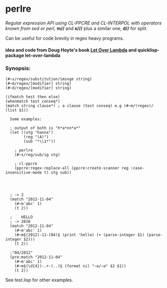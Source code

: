 perlre
======

*Regular expression API using CL-PPCRE and CL-INTERPOL with operators known from sed or perl,*
__m//__ and __s///__ plus a similar one, __d//__ for split.

Can be useful for code brevity in regex heavy programs.

#### idea and code from Doug Hoyte's book [Let Over Lambda](http://letoverlambda.com) and quicklisp-package let-over-lambda

### Synopsis:
```
(#~s/regex/substitution/imsxge string)
(#~m/regex/[modifier] string)
(#~d/regex/[modifier] string) 

(ifmatch test then else)
(whenmatch test conseq*)
(match string clause*) ; a clause (test conseq) e.g (#~m/(regex)/ (list $1))

  Some examples:

  ; output of both is "h*a*nn*a*" 
  (let ((stg "hanna")
        (reg "(A)")
        (sub "*\\1*"))

    ; perlre
    (#~s/reg/sub/ig stg)

    ; cl-ppcre
    (ppcre:regex-replace-all (ppcre:create-scanner reg :case-insensitive-mode t) stg sub))
  



  ; -> 2
  (match "2012-11-04" 
    (#~m'abc' 1)
    (t 2))

  ;    HELLO
  ; -> 2016
  (match "2012-11-04" 
    (#~m'abc' 1)
    (#~m§(2012)-11-(04)§ (print 'hello) (+ (parse-integer $1) (parse-integer $2)))
    (t 2))

  ;"04/2012"
  (pre:match "2012-11-04"
    (#~m'abc' 1)
    (#~m§(\d{4})-.+-(..)§ (format nil "~a/~a" $2 $1))
    (t 2))

```
See test.lisp for other examples.
